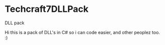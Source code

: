 # Techcraft7DLLPack
DLL pack

Hi this is a pack of DLL's in C# so i can code easier, and other peoplez too. :)
